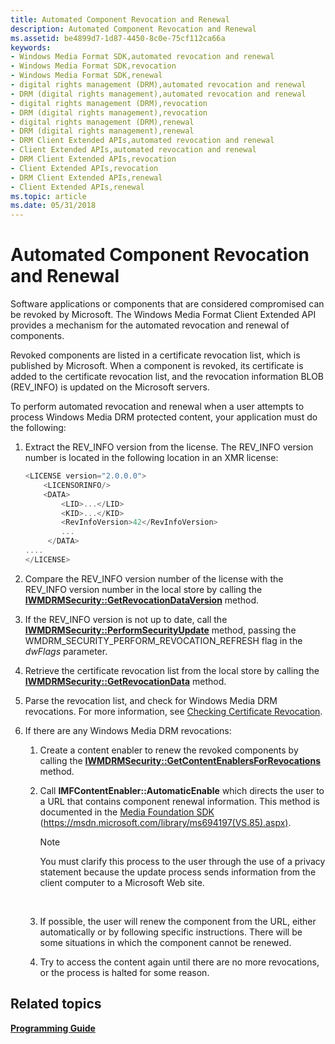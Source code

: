```yaml
---
title: Automated Component Revocation and Renewal
description: Automated Component Revocation and Renewal
ms.assetid: be4899d7-1d87-4450-8c0e-75cf112ca66a
keywords:
- Windows Media Format SDK,automated revocation and renewal
- Windows Media Format SDK,revocation
- Windows Media Format SDK,renewal
- digital rights management (DRM),automated revocation and renewal
- DRM (digital rights management),automated revocation and renewal
- digital rights management (DRM),revocation
- DRM (digital rights management),revocation
- digital rights management (DRM),renewal
- DRM (digital rights management),renewal
- DRM Client Extended APIs,automated revocation and renewal
- Client Extended APIs,automated revocation and renewal
- DRM Client Extended APIs,revocation
- Client Extended APIs,revocation
- DRM Client Extended APIs,renewal
- Client Extended APIs,renewal
ms.topic: article
ms.date: 05/31/2018
---
```


# Automated Component Revocation and Renewal

Software applications or components that are considered compromised can be revoked by Microsoft. The Windows Media Format Client Extended API provides a mechanism for the automated revocation and renewal of components.

Revoked components are listed in a certificate revocation list, which is published by Microsoft. When a component is revoked, its certificate is added to the certificate revocation list, and the revocation information BLOB (REV\_INFO) is updated on the Microsoft servers.

To perform automated revocation and renewal when a user attempts to process Windows Media DRM protected content, your application must do the following:

1.  Extract the REV\_INFO version from the license. The REV\_INFO version number is located in the following location in an XMR license:
    ```C++
    <LICENSE version="2.0.0.0">
        <LICENSORINFO/>
        <DATA>
            <LID>...</LID>
            <KID>...</KID>
            <RevInfoVersion>42</RevInfoVersion>
            ...
         </DATA>
    ....
    </LICENSE>
    ```

    

2.  Compare the REV\_INFO version number of the license with the REV\_INFO version number in the local store by calling the [**IWMDRMSecurity::GetRevocationDataVersion**](iwmdrmsecurity-getrevocationdataversion.md) method.
3.  If the REV\_INFO version is not up to date, call the [**IWMDRMSecurity::PerformSecurityUpdate**](iwmdrmsecurity-performsecurityupdate.md) method, passing the WMDRM\_SECURITY\_PERFORM\_REVOCATION\_REFRESH flag in the *dwFlags* parameter.
4.  Retrieve the certificate revocation list from the local store by calling the [**IWMDRMSecurity::GetRevocationData**](iwmdrmsecurity-getrevocationdata.md) method.
5.  Parse the revocation list, and check for Windows Media DRM revocations. For more information, see [Checking Certificate Revocation](checking-certificate-revocation.md).
6.  If there are any Windows Media DRM revocations:
    1.  Create a content enabler to renew the revoked components by calling the [**IWMDRMSecurity::GetContentEnablersForRevocations**](iwmdrmsecurity-getcontentenablersforrevocations.md) method.
    2.  Call **IMFContentEnabler::AutomaticEnable** which directs the user to a URL that contains component renewal information. This method is documented in the [Media Foundation SDK](https://msdn.microsoft.com/library/ms694197(VS.85).aspx) (https://msdn.microsoft.com/library/ms694197(VS.85).aspx).
        > [!Note]  
        > You must clarify this process to the user through the use of a privacy statement because the update process sends information from the client computer to a Microsoft Web site.

         

    3.  If possible, the user will renew the component from the URL, either automatically or by following specific instructions. There will be some situations in which the component cannot be renewed.
    4.  Try to access the content again until there are no more revocations, or the process is halted for some reason.

## Related topics

<dl> <dt>

[**Programming Guide**](drm-programming-guide.md)
</dt> </dl>

 

 




